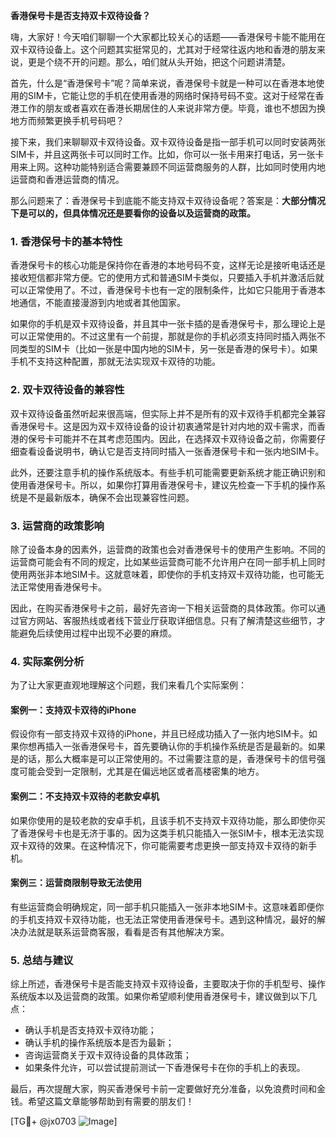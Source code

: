 **香港保号卡是否支持双卡双待设备？**

嗨，大家好！今天咱们聊聊一个大家都比较关心的话题——香港保号卡能不能用在双卡双待设备上。这个问题其实挺常见的，尤其对于经常往返内地和香港的朋友来说，更是个绕不开的问题。那么，咱们就从头开始，把这个问题讲清楚。

首先，什么是“香港保号卡”呢？简单来说，香港保号卡就是一种可以在香港本地使用的SIM卡，它能让您的手机在使用香港的网络时保持号码不变。这对于经常在香港工作的朋友或者喜欢在香港长期居住的人来说非常方便。毕竟，谁也不想因为换地方而频繁更换手机号码吧？

接下来，我们来聊聊双卡双待设备。双卡双待设备是指一部手机可以同时安装两张SIM卡，并且这两张卡可以同时工作。比如，你可以一张卡用来打电话，另一张卡用来上网。这种功能特别适合需要兼顾不同运营商服务的人群，比如同时使用内地运营商和香港运营商的情况。

那么问题来了：香港保号卡到底能不能支持双卡双待设备呢？答案是：**大部分情况下是可以的，但具体情况还是要看你的设备以及运营商的政策。**

### 1. 香港保号卡的基本特性

香港保号卡的核心功能是保持你在香港的本地号码不变，这样无论是接听电话还是接收短信都非常方便。它的使用方式和普通SIM卡类似，只要插入手机并激活后就可以正常使用了。不过，香港保号卡也有一定的限制条件，比如它只能用于香港本地通信，不能直接漫游到内地或者其他国家。

如果你的手机是双卡双待设备，并且其中一张卡插的是香港保号卡，那么理论上是可以正常使用的。不过这里有一个前提，那就是你的手机必须支持同时插入两张不同类型的SIM卡（比如一张是中国内地的SIM卡，另一张是香港的保号卡）。如果手机不支持这种配置，那就无法实现双卡双待的功能。

### 2. 双卡双待设备的兼容性

双卡双待设备虽然听起来很高端，但实际上并不是所有的双卡双待手机都完全兼容香港保号卡。这是因为双卡双待设备的设计初衷通常是针对内地的双卡需求，而香港的保号卡可能并不在其考虑范围内。因此，在选择双卡双待设备之前，你需要仔细查看设备说明书，确认它是否支持同时插入一张香港保号卡和一张内地SIM卡。

此外，还要注意手机的操作系统版本。有些手机可能需要更新系统才能正确识别和使用香港保号卡。所以，如果你打算用香港保号卡，建议先检查一下手机的操作系统是不是最新版本，确保不会出现兼容性问题。

### 3. 运营商的政策影响

除了设备本身的因素外，运营商的政策也会对香港保号卡的使用产生影响。不同的运营商可能会有不同的规定，比如某些运营商可能不允许用户在同一部手机上同时使用两张非本地SIM卡。这就意味着，即使你的手机支持双卡双待功能，也可能无法正常使用香港保号卡。

因此，在购买香港保号卡之前，最好先咨询一下相关运营商的具体政策。你可以通过官方网站、客服热线或者线下营业厅获取详细信息。只有了解清楚这些细节，才能避免后续使用过程中出现不必要的麻烦。

### 4. 实际案例分析

为了让大家更直观地理解这个问题，我们来看几个实际案例：

#### 案例一：支持双卡双待的iPhone

假设你有一部支持双卡双待的iPhone，并且已经成功插入了一张内地SIM卡。如果你想再插入一张香港保号卡，首先要确认你的手机操作系统是否是最新的。如果是的话，那么大概率是可以正常使用的。不过需要注意的是，香港保号卡的信号强度可能会受到一定限制，尤其是在偏远地区或者高楼密集的地方。

#### 案例二：不支持双卡双待的老款安卓机

如果你使用的是较老款的安卓手机，且该手机不支持双卡双待功能，那么即使你买了香港保号卡也是无济于事的。因为这类手机只能插入一张SIM卡，根本无法实现双卡双待的效果。在这种情况下，你可能需要考虑更换一部支持双卡双待的新手机。

#### 案例三：运营商限制导致无法使用

有些运营商会明确规定，同一部手机只能插入一张非本地SIM卡。这意味着即便你的手机支持双卡双待功能，也无法正常使用香港保号卡。遇到这种情况，最好的解决办法就是联系运营商客服，看看是否有其他解决方案。

### 5. 总结与建议

综上所述，香港保号卡是否能支持双卡双待设备，主要取决于你的手机型号、操作系统版本以及运营商的政策。如果你希望顺利使用香港保号卡，建议做到以下几点：

- 确认手机是否支持双卡双待功能；
- 确认手机的操作系统版本是否为最新；
- 咨询运营商关于双卡双待设备的具体政策；
- 如果条件允许，可以尝试提前测试一下香港保号卡在你的手机上的表现。

最后，再次提醒大家，购买香港保号卡前一定要做好充分准备，以免浪费时间和金钱。希望这篇文章能够帮助到有需要的朋友们！

[TG💪+ @jx0703 ![Image](https://github.com/user-attachments/assets/dbca1d08-cadb-493c-b0ec-ad6f7a83f270)]